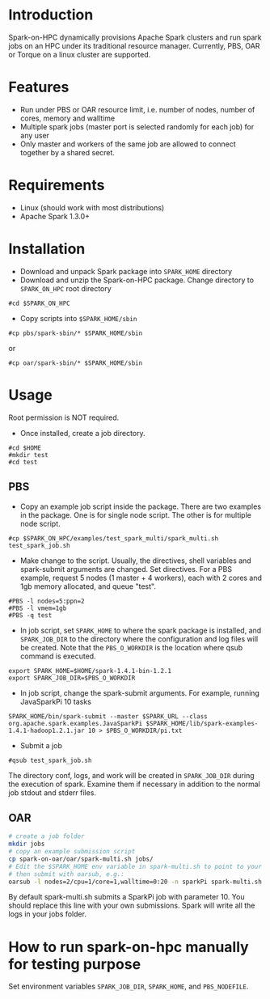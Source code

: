# Introduction

Spark-on-HPC dynamically provisions Apache Spark clusters and run spark jobs on an HPC under its traditional resource manager. Currently, PBS, OAR or Torque on a linux cluster are supported. 

# Features
* Run under PBS or OAR resource limit, i.e. number of nodes, number of cores, memory and walltime
* Multiple spark jobs (master port is selected randomly for each job) for any user
* Only master and workers of the same job are allowed to connect together by a shared secret.

# Requirements
* Linux (should work with most distributions)
* Apache Spark 1.3.0+

# Installation
* Download and unpack Spark package into `SPARK_HOME` directory
* Download and unzip the Spark-on-HPC package. Change directory to `SPARK_ON_HPC` root directory
```
#cd $SPARK_ON_HPC
```
* Copy scripts into `$SPARK_HOME/sbin`
```
#cp pbs/spark-sbin/* $SPARK_HOME/sbin
```
or
```
#cp oar/spark-sbin/* $SPARK_HOME/sbin
```

# Usage
Root permission is NOT required.

* Once installed, create a job directory.
```
#cd $HOME
#mkdir test
#cd test
```
## PBS
* Copy an example job script inside the package. There are two examples in the package. One is for single node script. The other is for multiple node script.
```
#cp $SPARK_ON_HPC/examples/test_spark_multi/spark_multi.sh test_spark_job.sh
```
* Make change to the script. Usually, the directives, shell variables and spark-submit arguments are changed. Set directives. For a PBS example, request 5 nodes (1 master + 4 workers), each with 2 cores and 1gb memory allocated, and queue "test".
```
#PBS -l nodes=5:ppn=2
#PBS -l vmem=1gb
#PBS -q test
```
* In job script, set `SPARK_HOME` to where the spark package is installed, and `SPARK_JOB_DIR` to the directory where the configuration and log files will be created. Note that the `PBS_O_WORKDIR` is the location where qsub command is executed.
```
export SPARK_HOME=$HOME/spark-1.4.1-bin-1.2.1
export SPARK_JOB_DIR=$PBS_O_WORKDIR
```
* In job script, change the spark-submit arguments. For example, running JavaSparkPi 10 tasks
```
SPARK_HOME/bin/spark-submit --master $SPARK_URL --class org.apache.spark.examples.JavaSparkPi $SPARK_HOME/lib/spark-examples-1.4.1-hadoop1.2.1.jar 10 > $PBS_O_WORKDIR/pi.txt
```
* Submit a job
```
#qsub test_spark_job.sh
```
The directory conf, logs, and work will be created in `SPARK_JOB_DIR` during the execution of spark. Examine them if necessary in addition to the normal job stdout and stderr files.

## OAR

```bash
# create a job folder
mkdir jobs
# copy an example submission script
cp spark-on-oar/oar/spark-multi.sh jobs/
# Edit the $SPARK_HOME env variable in spark-multi.sh to point to your spark folder
# then submit with oarsub, e.g.:
oarsub -l nodes=2/cpu=1/core=1,walltime=0:20 -n sparkPi spark-multi.sh
```
By default spark-multi.sh submits a SparkPi job with parameter 10. You should replace this line with your own submissions.
Spark will write all the logs in your jobs folder.

# How to run spark-on-hpc manually for testing purpose
Set environment variables `SPARK_JOB_DIR`, `SPARK_HOME`, and `PBS_NODEFILE`.

